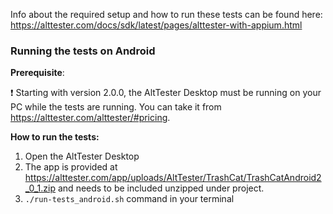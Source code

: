Info about the required setup and how to run these tests can be found here:
https://alttester.com/docs/sdk/latest/pages/alttester-with-appium.html

### Running the tests on Android
**Prerequisite**:

❗ Starting with version 2.0.0, the AltTester Desktop must be running on your PC while the tests are running. You can take it from https://alttester.com/alttester/#pricing.

**How to run the tests:**
1. Open the AltTester Desktop
2. The app is provided at https://alttester.com/app/uploads/AltTester/TrashCat/TrashCatAndroid2_0_1.zip and needs to be included unzipped under project.
3. `./run-tests_android.sh` command in your terminal